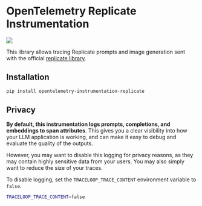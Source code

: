 # OpenTelemetry Replicate Instrumentation

<a href="https://pypi.org/project/opentelemetry-instrumentation-replicate/">
    <img src="https://badge.fury.io/py/opentelemetry-instrumentation-replicate.svg">
</a>

This library allows tracing Replicate prompts and image generation sent with the official [replicate library](https://github.com/replicate/replicate-python).

## Installation

```bash
pip install opentelemetry-instrumentation-replicate
```

## Privacy

**By default, this instrumentation logs prompts, completions, and embeddings to span attributes**. This gives you a clear visibility into how your LLM application is working, and can make it easy to debug and evaluate the quality of the outputs.

However, you may want to disable this logging for privacy reasons, as they may contain highly sensitive data from your users. You may also simply want to reduce the size of your traces.

To disable logging, set the `TRACELOOP_TRACE_CONTENT` environment variable to `false`.

```bash
TRACELOOP_TRACE_CONTENT=false
```
